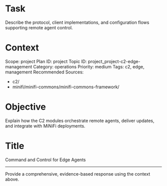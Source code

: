 # Task
Describe the protocol, client implementations, and configuration flows supporting remote agent control.

# Context
Scope: project
Plan ID: project
Topic ID: project_project-c2-edge-management
Category: operations
Priority: medium
Tags: c2, edge, management
Recommended Sources:
- c2/
- minifi/minifi-commons/minifi-commons-framework/

# Objective
Explain how the C2 modules orchestrate remote agents, deliver updates, and integrate with MiNiFi deployments.

# Title
Command and Control for Edge Agents

---

Provide a comprehensive, evidence-based response using the context above.
